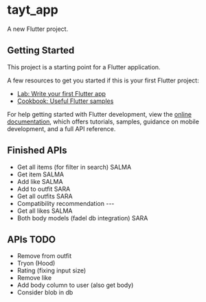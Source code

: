 # tayt_app

A new Flutter project.

## Getting Started

This project is a starting point for a Flutter application.

A few resources to get you started if this is your first Flutter project:

- [Lab: Write your first Flutter app](https://docs.flutter.dev/get-started/codelab)
- [Cookbook: Useful Flutter samples](https://docs.flutter.dev/cookbook)

For help getting started with Flutter development, view the
[online documentation](https://docs.flutter.dev/), which offers tutorials,
samples, guidance on mobile development, and a full API reference.

## Finished APIs

- Get all items (for filter in search)        SALMA
- Get item            SALMA
- Add like          SALMA
- Add to outfit     SARA
- Get all outfits   SARA
- Compatibility recommendation ---
- Get all likes         SALMA
- Both body models (fadel db integration)  SARA

## APIs TODO
- Remove from outfit
- Tryon (Hood)
- Rating (fixing input size)
- Remove like
- Add body column to user (also get body)
- Consider blob in db